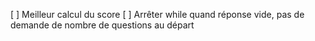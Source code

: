 [ ] Meilleur calcul du score
[ ] Arrêter while quand réponse vide, pas de demande de nombre de questions au départ

